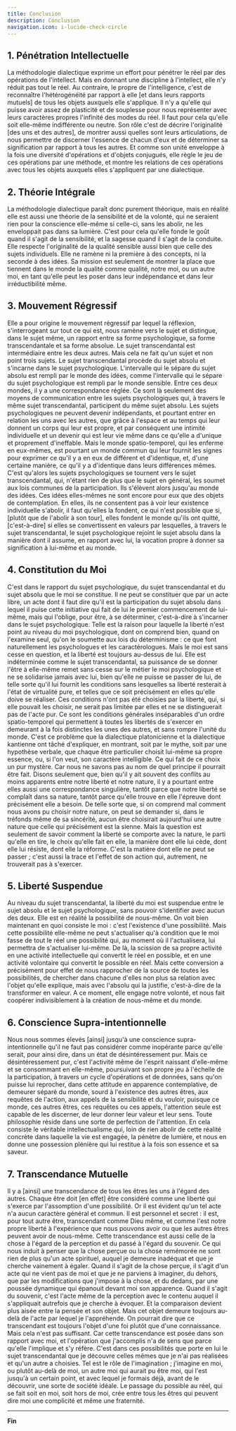 ```yaml
---
title: Conclusion
description: Conclusion
navigation.icon: i-lucide-check-circle
---
```


## 1. Pénétration Intellectuelle

La méthodologie dialectique exprime un effort pour pénétrer le réel par des opérations de l'intellect. Mais en donnant une discipline à l'intellect, elle n'y réduit pas tout le réel. Au contraire, le propre de l'intelligence, c'est de reconnaître l'hétérogénéité par rapport à elle [et dans leurs rapports mutuels] de tous les objets auxquels elle s'applique. Il n'y a qu'elle qui puisse avoir assez de plasticité et de souplesse pour nous représenter avec leurs caractères propres l'infinité des modes du réel. Il faut pour cela qu'elle soit elle-même indifférente ou neutre. Son rôle c'est de décrire l'originalité [des uns et des autres], de montrer aussi quelles sont leurs articulations, de nous permettre de discerner l'essence de chacun d'eux et de déterminer sa signification par rapport à tous les autres. Et comme son unité enveloppe à la fois une diversité d'opérations et d'objets conjugués, elle règle le jeu de ces opérations par une méthode, et montre les relations de ces opérations avec tous les objets auxquels elles s'appliquent par une dialectique.

## 2. Théorie Intégrale

La méthodologie dialectique paraît donc purement théorique, mais en réalité elle est aussi une théorie de la sensibilité et de la volonté, qui ne seraient rien pour la conscience elle-même si celle-ci, sans les abolir, ne les enveloppait pas dans sa lumière. C'est pour cela qu'elle fonde le goût quand il s'agit de la sensibilité, et la sagesse quand il s'agit de la conduite. Elle respecte l'originalité de la qualité sensible aussi bien que celle des sujets individuels. Elle ne ramène ni la première à des concepts, ni la seconde à des idées. Sa mission est seulement de montrer la place que tiennent dans le monde la qualité comme qualité, notre moi, ou un autre moi, en tant qu'elle peut les poser dans leur indépendance et dans leur irréductibilité même.

## 3. Mouvement Régressif

Elle a pour origine le mouvement régressif par lequel la réflexion, s'interrogeant sur tout ce qui est, nous ramène vers le sujet et distingue, dans le sujet même, un rapport entre sa forme psychologique, sa forme transcendantale et sa forme absolue. Le sujet transcendantal est intermédiaire entre les deux autres. Mais cela ne fait qu'un sujet et non point trois sujets. Le sujet transcendantal procède du sujet absolu et s'incarne dans le sujet psychologique. L'intervalle qui le sépare du sujet absolu est rempli par le monde des idées, comme l'intervalle qui le sépare du sujet psychologique est rempli par le monde sensible. Entre ces deux mondes, il y a une correspondance réglée. Ce sont là seulement des moyens de communication entre les sujets psychologiques qui, à travers le même sujet transcendantal, participent du même sujet absolu. Les sujets psychologiques ne peuvent devenir indépendants, et pourtant entrer en relation les uns avec les autres, que grâce à l'espace et au temps qui leur donnent un corps qui leur est propre, et par conséquent une intimité individuelle et un devenir qui est leur vie même dans ce qu'elle a d'unique et proprement d'ineffable. Mais le monde spatio-temporel, qui les enferme en eux-mêmes, est pourtant un monde commun qui leur fournit les signes pour exprimer ce qu'il y a en eux de différent et d'identique, et, d'une certaine manière, ce qu'il y a d'identique dans leurs différences mêmes. C'est qu'alors les sujets psychologiques se tournent vers le sujet transcendantal, qui, n'étant rien de plus que le sujet en général, les soumet aux lois communes de la participation. Ils s'élèvent alors jusqu'au monde des idées. Ces idées elles-mêmes ne sont encore pour eux que des objets de contemplation. En elles, ils ne consentent pas à voir leur existence individuelle s'abolir, il faut qu'elles la fondent, ce qui n'est possible que si, [plutôt que de l'abolir à son tour], elles fondent le monde qu'ils ont quitté, [c'est-à-dire] si elles se convertissent en valeurs par lesquelles, à travers le sujet transcendantal, le sujet psychologique rejoint le sujet absolu dans la manière dont il assume, en rapport avec lui, la vocation propre à donner sa signification à lui-même et au monde.

## 4. Constitution du Moi

C'est dans le rapport du sujet psychologique, du sujet transcendantal et du sujet absolu que le moi se constitue. Il ne peut se constituer que par un acte libre, un acte dont il faut dire qu'il est la participation du sujet absolu dans lequel il puise cette initiative qui fait de lui le premier commencement de lui-même, mais qui l'oblige, pour être, à se déterminer, c'est-à-dire à s'incarner dans le sujet psychologique. Telle est la raison pour laquelle la liberté n'est point au niveau du moi psychologique, dont on comprend bien, quand on l'examine seul, qu'on le soumette aux lois du déterminisme : ce que font naturellement les psychologues et les caractérologues. Mais le moi est sans cesse en question, et la liberté est toujours au-dessus de lui. Elle est indéterminée comme le sujet transcendantal, sa puissance de se donner l'être à elle-même remet sans cesse sur le métier le moi psychologique et ne se solidarise jamais avec lui, bien qu'elle ne puisse se passer de lui, de telle sorte qu'il lui fournit les conditions sans lesquelles sa liberté resterait à l'état de virtualité pure, et telles que ce soit précisément en elles qu'elle doive se réaliser. Ces conditions n'ont pas été choisies par la liberté, qui, si elle pouvait les choisir, ne serait pas limitée par elles et ne se distinguerait pas de l'acte pur. Ce sont les conditions générales inséparables d'un ordre spatio-temporel qui permettent à toutes les libertés de s'exercer en demeurant à la fois distinctes les unes des autres, et sans rompre l'unité du monde. C'est ce problème que la dialectique platonicienne et la dialectique kantienne ont tâché d'expliquer, en montrant, soit par le mythe, soit par une hypothèse verbale, que chaque être particulier choisit lui-même sa propre essence, ou, si l'on veut, son caractère intelligible. Ce qui fait de ce choix un pur mystère. Car nous ne savons pas au nom de quel principe il pourrait être fait. Disons seulement que, bien qu'il y ait souvent des conflits au moins apparents entre notre liberté et notre nature, il y a pourtant entre elles aussi une correspondance singulière, tantôt parce que notre liberté se complaît dans sa nature, tantôt parce qu'elle trouve en elle l'épreuve dont précisément elle a besoin. De telle sorte que, si on comprend mal comment nous avons pu choisir notre nature, on peut se demander si, dans le tréfonds même de sa sincérité, aucun être choisirait aujourd'hui une autre nature que celle qui précisément est la sienne. Mais la question est seulement de savoir comment la liberté se comporte avec la nature, le parti qu'elle en tire, le choix qu'elle fait en elle, la manière dont elle lui cède, dont elle lui résiste, dont elle la réforme. C'est la matière dont elle ne peut se passer ; c'est aussi la trace et l'effet de son action qui, autrement, ne trouverait pas à s'exercer.

## 5. Liberté Suspendue

Au niveau du sujet transcendantal, la liberté du moi est suspendue entre le sujet absolu et le sujet psychologique, sans pouvoir s'identifier avec aucun des deux. Elle est en réalité la possibilité de nous-même. On voit bien maintenant en quoi consiste le moi : c'est l'existence d'une possibilité. Mais cette possibilité elle-même ne peut s'actualiser qu'à condition que le moi fasse de tout le réel une possibilité qui, au moment où il l'actualisera, lui permettra de s'actualiser lui-même. De là, la scission de sa propre activité en une activité intellectuelle qui convertit le réel en possible, et en une activité volontaire qui convertit le possible en réel. Mais cette conversion a précisément pour effet de nous rapprocher de la source de toutes les possibilités, de chercher dans chacune d'elles non plus sa relation avec l'objet qu'elle explique, mais avec l'absolu qui la justifie, c'est-à-dire de la transformer en valeur. A ce moment, elle engage notre volonté, et nous fait coopérer indivisiblement à la création de nous-même et du monde.

## 6. Conscience Supra-intentionnelle

Nous nous sommes élevés [ainsi] jusqu'à une conscience supra-intentionnelle qu'il ne faut pas considérer comme inopérante parce qu'elle serait, pour ainsi dire, dans un état de désintéressement pur. Mais ce désintéressement pur, c'est l'activité même de l'esprit naissant d'elle-même et se consommant en elle-même, poursuivant son propre jeu à l'échelle de la participation, à travers un cycle d'opérations et de données, sans qu'on puisse lui reprocher, dans cette attitude en apparence contemplative, de demeurer séparé du monde, sourd à l'existence des autres êtres, aux requêtes de l'action, aux appels de la sensibilité et du vouloir, puisque ce monde, ces autres êtres, ces requêtes ou ces appels, l'attention seule est capable de les discerner, de leur donner leur valeur et leur sens. Toute philosophie réside dans une sorte de perfection de l'attention. En cela consiste le véritable intellectualisme qui, loin de rien abolir de cette réalité concrète dans laquelle la vie est engagée, la pénètre de lumière, et nous en donne une possession plénière qui lui restitue à la fois son essence et sa saveur.

## 7. Transcendance Mutuelle

Il y a [ainsi] une transcendance de tous les êtres les uns à l'égard des autres. Chaque être doit [en effet] être considéré comme une liberté qui s'exerce par l'assomption d'une possibilité. Or il est évident qu'un tel acte n'a aucun caractère général et commun. Il est personnel et secret : il est, pour tout autre être, transcendant comme Dieu même, et comme l'est notre propre liberté à l'expérience que nous pouvons avoir ou que les autres êtres peuvent avoir de nous-même. Cette transcendance est aussi celle de la chose à l'égard de la perception et du passé à l'égard du souvenir. Ce qui nous induit à penser que la chose perçue ou la chose remémorée ne sont rien de plus qu'un acte spirituel, auquel je demeure inadéquat et que je cherche vainement à égaler. Quand il s'agit de la chose perçue, il s'agit d'un acte qui ne vient pas de moi et que je ne parviens à imaginer, du dehors, que par les modifications que j'impose à la chose, et du dedans, par une poussée dynamique qui épanouit devant moi son apparence. Quand il s'agit du souvenir, c'est l'acte même de la perception avec le contenu auquel il s'appliquait autrefois que je cherche à évoquer. Et la comparaison devient plus aisée entre la pensée et son objet. Mais cet objet demeure toujours au-delà de l'acte par lequel je l'appréhende. On pourrait dire que ce transcendant est toujours l'objet d'une foi plutôt que d'une connaissance. Mais cela n'est pas suffisant. Car cette transcendance est posée dans son rapport avec moi, et l'opération que j'accomplis n'a de sens que parce qu'elle l'implique et s'y réfère. C'est dans ces possibilités que porte en lui le sujet transcendantal que je découvre celles mêmes que je n'ai pas réalisées et qu'un autre a choisies. Tel est le rôle de l'imagination ; j'imagine en moi, ou plutôt au-delà de moi, un autre moi qui aurait pu être moi, qui l'est jusqu'à un certain point, et avec lequel je formais déjà, avant de le découvrir, une sorte de société idéale. Le passage du possible au réel, qui se fait soit en moi, soit hors de moi, crée entre tous les êtres qui peuvent dire moi une complicité et même une fraternité.

---

**Fin**
